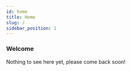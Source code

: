 ```yaml
---
id: home
title: Home
slug: /
sidebar_position: 1
---
```


### Welcome

Nothing to see here yet, please come back soon!